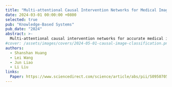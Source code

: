 ```yaml
---
title: "Multi-attentional Causal Intervention Networks for Medical Image Diagnosis"
date: 2024-03-01 00:00:00 +0800
selected: true
pub: "Knowledge-Based Systems"
pub_date: "2024"
abstract: >-
  Multi-attentional causal intervention networks for accurate medical image diagnosis.
#cover: /assets/images/covers/2024-05-01-causal-image-classification.png
authors:
  - Shanshan Huang
  - Lei Wang
  - Jun Liao
  - Li Liu
links:
  Paper: https://www.sciencedirect.com/science/article/abs/pii/S0950705124006270
---
```


